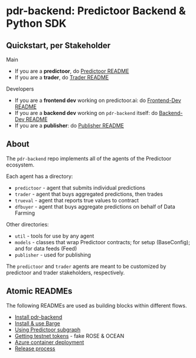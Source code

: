 <!--
Copyright 2023 Ocean Protocol Foundation
SPDX-License-Identifier: Apache-2.0
-->

# pdr-backend: Predictoor Backend & Python SDK

## Quickstart, per Stakeholder

Main
- If you are a **predictoor**, do [Predictoor README](READMEs/predictoor.md)
- If you are a **trader**, do [Trader README](READMEs/trader.md)

Developers
- If you are a **frontend dev** working on predictoor.ai: do [Frontend-Dev README](READMEs/frontend-dev.md)
- If you are a **backend dev** working on `pdr-backend` itself: do [Backend-Dev README](READMEs/backend-dev.md)
- If you are a **publisher**: do [Publisher README](READMEs/publisher.md)

## About

The `pdr-backend` repo implements all of the agents of the Predictoor ecosystem.

Each agent has a directory:
- `predictoor` - agent that submits individual predictions
- `trader` - agent that buys aggregated predictions, then trades
- `trueval` - agent that reports true values to contract
- `dfbuyer` - agent that buys aggregate predictions on behalf of Data Farming

Other directories:
- `util` - tools for use by any agent
- `models` - classes that wrap Predictoor contracts; for setup (BaseConfig); and for data feeds (Feed)
- `publisher` - used for publishing

The `predictoor` and `trader` agents are meant to be customized by predictoor and trader stakeholders, respectively.

## Atomic READMEs

The following READMEs are used as building blocks within different flows.
- [Install pdr-backend](READMEs/install.md)
- [Install & use Barge](READMEs/install-barge.md)
- [Using Predictoor subgraph](READMEs/subgraph.md)
- [Getting testnet tokens](READMEs/testnet-faucet.md) - fake ROSE & OCEAN
- [Azure container deployment](READMEs/azure-container-deployment.md)
- [Release process](READMEs/release-process.md)
